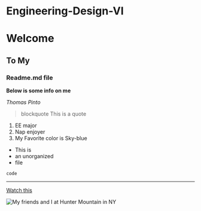 # Engineering-Design-VI

# Welcome
## To My
### Readme.md file

**Below is some info on me**

*Thomas Pinto*

> blockquote This is a quote

1. EE major
2. Nap enjoyer
3. My Favorite color is Sky-blue

- This is 
- an unorganized
- file

`code`

---

[Watch this](https://www.youtube.com/watch?v=dQw4w9WgXcQ)

![My friends and I at Hunter Mountain in NY](https://github.com/BeansBoi/Engineering-Design-VI/assets/43113331/f755d33e-2b24-4adb-ab0e-60472cd1040a)
